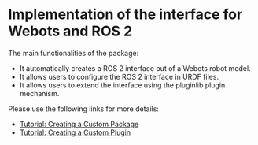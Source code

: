 # Implementation of the interface for Webots and ROS 2

The main functionalities of the package:
- It automatically creates a ROS 2 interface out of a Webots robot model.
- It allows users to configure the ROS 2 interface in URDF files.
- It allows users to extend the interface using the pluginlib plugin mechanism.

Please use the following links for more details:

* [Tutorial: Creating a Custom Package](https://github.com/cyberbotics/webots_ros2/wiki/Tutorial-Creating-a-Custom-Package)
* [Tutorial: Creating a Custom Plugin](https://github.com/cyberbotics/webots_ros2/wiki/Tutorial-Creating-a-Custom-Plugin)
